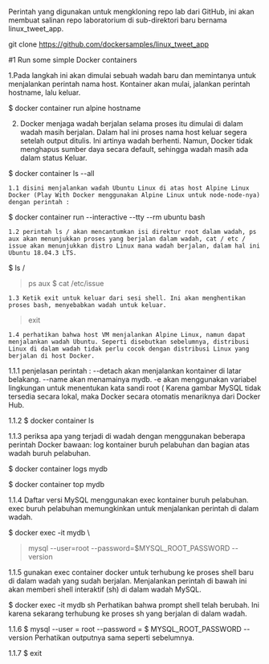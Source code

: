 Perintah yang digunakan untuk mengkloning repo lab dari GitHub, ini akan membuat salinan repo laboratorium di sub-direktori baru bernama linux_tweet_app.

git clone https://github.com/dockersamples/linux_tweet_app

#1 Run some simple Docker containers

1.Pada langkah ini akan dimulai sebuah wadah baru dan memintanya untuk menjalankan perintah nama host. Kontainer akan mulai, jalankan perintah hostname, lalu keluar.

$ docker container run alpine hostname

2. Docker menjaga wadah berjalan selama proses itu dimulai di dalam wadah masih berjalan. Dalam hal ini proses nama host keluar segera setelah output ditulis. Ini artinya wadah berhenti. Namun, Docker tidak menghapus sumber daya secara default, sehingga wadah masih ada dalam status Keluar.

$ docker container ls --all

	1.1 disini menjalankan wadah Ubuntu Linux di atas host Alpine Linux Docker (Play With Docker menggunakan Alpine Linux untuk node-node-nya) dengan perintah :
$ docker container run --interactive --tty --rm ubuntu bash

	1.2 perintah ls / akan mencantumkan isi direktur root dalam wadah, ps aux akan menunjukkan proses yang berjalan dalam wadah, cat / etc / issue akan menunjukkan distro Linux mana wadah berjalan, dalam hal ini Ubuntu 18.04.3 LTS.
$ ls /
> ps aux
$ cat /etc/issue

	1.3 Ketik exit untuk keluar dari sesi shell. Ini akan menghentikan proses bash, menyebabkan wadah untuk keluar.
> exit

	1.4 perhatikan bahwa host VM menjalankan Alpine Linux, namun dapat menjalankan wadah Ubuntu. Seperti disebutkan sebelumnya, distribusi Linux di dalam wadah tidak perlu cocok dengan distribusi Linux yang berjalan di host Docker.

1.1.1 penjelasan perintah :
--detach akan menjalankan kontainer di latar belakang.
--name akan menamainya mydb.
-e akan menggunakan variabel lingkungan untuk menentukan kata sandi root (
Karena gambar MySQL tidak tersedia secara lokal, maka Docker secara otomatis menariknya dari Docker Hub.

1.1.2
$ docker container ls

1.1.3
periksa apa yang terjadi di wadah dengan menggunakan beberapa perintah Docker bawaan: log kontainer buruh pelabuhan dan bagian atas wadah buruh pelabuhan.

$ docker container logs mydb

$ docker container top mydb

1.1.4
Daftar versi MySQL menggunakan exec kontainer buruh pelabuhan.
exec buruh pelabuhan memungkinkan untuk menjalankan perintah di dalam wadah. 

$ docker exec -it mydb \
> mysql --user=root --password=$MYSQL_ROOT_PASSWORD --version

1.1.5 gunakan exec container docker untuk terhubung ke proses shell baru di dalam wadah yang sudah berjalan. Menjalankan perintah di bawah ini akan memberi shell interaktif (sh) di dalam wadah MySQL.

$ docker exec -it mydb sh
Perhatikan bahwa prompt shell telah berubah. Ini karena sekarang terhubung ke proses sh yang berjalan di dalam wadah.

1.1.6
$ mysql --user = root --password = $ MYSQL_ROOT_PASSWORD --version
Perhatikan outputnya sama seperti sebelumnya.

1.1.7
$ exit 




